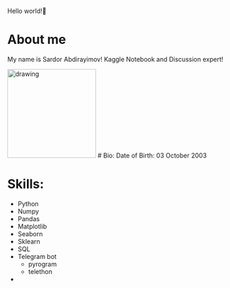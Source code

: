 Hello world!🤗

# About me 
My name is Sardor Abdirayimov!
Kaggle Notebook and Discussion expert!

<img src="https://i.postimg.cc/4xKGtgg0/new-suit-in-me.jpg" alt="drawing" width="200"/>
# Bio:
Date of Birth: 03 October 2003

# Skills:
- Python
- Numpy
- Pandas
- Matplotlib
- Seaborn
- Sklearn
- SQL
- Telegram bot
  - pyrogram
  - telethon
-  
